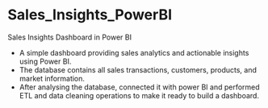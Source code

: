 # Sales_Insights_PowerBI
Sales Insights Dashboard in Power BI
- A simple dashboard providing sales analytics and actionable insights using Power BI. 
- The database contains all sales transactions, customers, products, and market information.
- After analysing the database, connected it with power BI and performed ETL and data cleaning operations to make it ready to build a dashboard.
